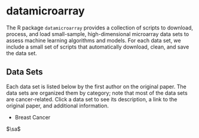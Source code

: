 # datamicroarray

The R package `datamicroarray` provides a collection of scripts to download, process, and load small-sample, high-dimensional microarray data sets to assess machine learning algorithms and models. For each data set, we include a small set of scripts that automatically download, clean, and save the data set.

## Data Sets

Each data set is listed below by the first author on the original paper. The data sets are organized them by category; note that most of the data sets are cancer-related. Click a data set to see its description, a link to the original paper, and additional information.

* Breast Cancer


$\sa$
